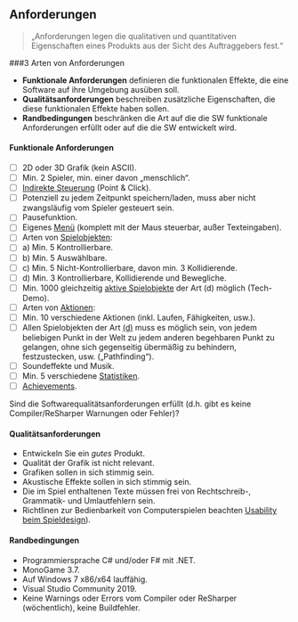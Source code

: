 ## Anforderungen
> „Anforderungen legen die qualitativen und
quantitativen Eigenschaften eines Produkts aus der
Sicht des Auftraggebers fest.“

###3 Arten von Anforderungen

* **Funktionale Anforderungen** definieren die funktionalen Effekte, die eine Software auf ihre Umgebung ausüben soll.
* **Qualitätsanforderungen** beschreiben zusätzliche Eigenschaften, die diese funktionalen Effekte haben sollen.
* **Randbedingungen** beschränken die Art auf die die SW
funktionale Anforderungen erfüllt oder auf die die SW
entwickelt wird.

#### Funktionale Anforderungen
- [ ] 2D oder 3D Grafik (kein ASCII).
- [ ] Min. 2 Spieler, min. einer davon „menschlich“.
- [ ] [Indirekte Steuerung][Steuerung] (Point & Click).
- [ ] Potenziell zu jedem Zeitpunkt speichern/laden, muss aber nicht zwangsläufig vom Spieler gesteuert sein.
- [ ] Pausefunktion.
- [ ] Eigenes [Menü][Menü] (komplett mit der Maus steuerbar,
außer Texteingaben).
- [ ] Arten von [Spielobjekten][Spielobjekte]:
 - [ ] a) Min. 5 Kontrollierbare.
 - [ ] b) Min. 5 Auswählbare.
 - [ ] c) Min. 5 Nicht-Kontrollierbare, davon min. 3 Kollidierende.
 - [ ] d) Min. 3 Kontrollierbare, Kollidierende und Bewegliche.
- [ ] Min. 1000 gleichzeitig [aktive Spielobjekte][aktive Spielobjekte] der Art (d) möglich (Tech-Demo).
- [ ] Arten von [Aktionen][Aktionen]:
 - [ ] Min. 10 verschiedene Aktionen (inkl. Laufen, Fähigkeiten, usw.).
 - [ ] Allen Spielobjekten der Art [(d)][aktive Spielobjekte] muss es möglich sein, von jedem beliebigen Punkt in der Welt zu jedem anderen begehbaren Punkt zu gelangen, ohne sich gegenseitig übermäßig zu behindern, festzustecken, usw. („Pathfinding“).
- [ ] Soundeffekte und Musik.
- [ ] Min. 5 verschiedene [Statistiken][Statistiken].
- [ ] [Achievements][Achievements].

Sind die Softwarequalitätsanforderungen erfüllt (d.h. gibt es
keine Compiler/ReSharper Warnungen oder Fehler)?

#### Qualitätsanforderungen
* Entwickeln Sie ein _gutes_ Produkt.
* Qualität der Grafik ist nicht relevant.
* Grafiken sollen in sich stimmig sein.
* Akustische Effekte sollen in sich stimmig sein.
* Die im Spiel enthaltenen Texte müssen frei von Rechtschreib-, Grammatik- und Umlautfehlern sein.
* Richtlinen zur Bedienbarkeit von Computerspielen beachten [Usability beim Spieldesign][Usability]).

#### Randbedingungen
* Programmiersprache C# und/oder F# mit .NET.
* MonoGame 3.7.
* Auf Windows 7 x86/x64 lauffähig.
* Visual Studio Community 2019.
* Keine Warnings oder Errors vom Compiler oder ReSharper (wöchentlich), keine Buildfehler.


[Steuerung]:./benutzeroberflaeche/menu.tex
[Menü]: ./benutzeroberflaeche/menu.tex
[Spielobjekte]: ./spiellogik/objekte.tex
[Aktionen]: ./spiellogik/optionen-aktionen.tex
[aktive Spielobjekte]: ./benutzeroberflaeche/menu.tex
[Statistiken]: ./spiellogik/statistiken.tex
[Achievements]: ./spiellogik/achievements.tex
[Usability]: https://sopra.informatik.uni-freiburg.de/soprawiki/UsabilityForGames
